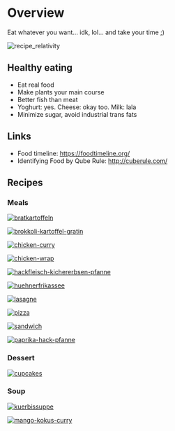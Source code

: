 # Overview

Eat whatever you want... idk, lol... and take your time ;)

![recipe_relativity](_recipe_relativity.png)

## Healthy eating

- Eat real food
- Make plants your main course
- Better fish than meat
- Yoghurt: yes. Cheese: okay too. Milk: lala
- Minimize sugar, avoid industrial trans fats

## Links

- Food timeline: <https://foodtimeline.org/>
- Identifying Food by Qube Rule: <http://cuberule.com/>

## Recipes

### Meals

[![bratkartoffeln](meal/_bratkartoffeln.jpg)](meal/bratkartoffeln.md)

[![brokkoli-kartoffel-gratin](meal/_brokkoli-kartoffel-gratin.jpg)](meal/brokkoli-kartoffel-gratin.md)

[![chicken-curry](meal/_chicken-curry.jpg)](meal/chicken-curry.md)

[![chicken-wrap](meal/_chicken-wrap.jpg)](meal/chicken-wrap.md)

[![hackfleisch-kichererbsen-pfanne](meal/_hackfleisch-kichererbsen-pfanne.jpg)](meal/hackfleisch-kichererbsen-pfanne.md)

[![huehnerfrikassee](meal/_huehnerfrikassee.jpg)](meal/huehnerfrikassee.md)

[![lasagne](meal/_lasagne.jpg)](meal/lasagne.md)

[![pizza](meal/_pizza.jpg)](meal/pizza.md)

[![sandwich](meal/_sandwich.jpg)](meal/sandwich.md)

[![paprika-hack-pfanne](meal/_paprika-hack-pfanne.jpg)](meal/paprika-hack-pfanne.md)

### Dessert

[![cupcakes](desert/_cupcakes.jpg)](desert/cupcakes.md)

### Soup

[![kuerbissuppe](soup/_kuerbissuppe.jpg)](soup/kuerbissuppe.md)

[![mango-kokus-curry](soup/_mango-kokus-curry.jpg)](soup/mango-kokus-curry.md)
